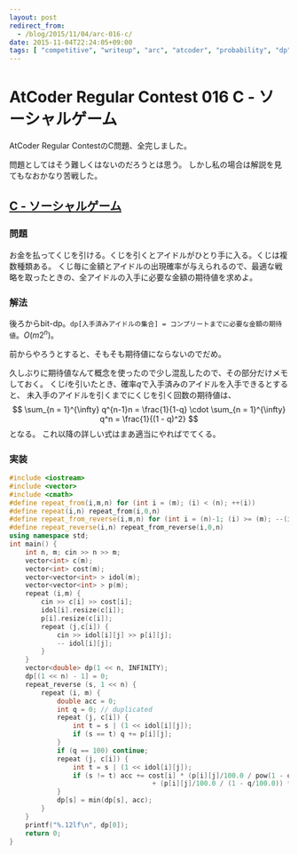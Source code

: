 ```yaml
---
layout: post
redirect_from:
  - /blog/2015/11/04/arc-016-c/
date: 2015-11-04T22:24:05+09:00
tags: [ "competitive", "writeup", "arc", "atcoder", "probability", "dp", "bit-dp" ]
---
```


# AtCoder Regular Contest 016 C - ソーシャルゲーム

AtCoder Regular ContestのC問題、全完しました。

問題としてはそう難しくはないのだろうとは思う。
しかし私の場合は解説を見てもなおかなり苦戦した。

<!-- more -->

## [C - ソーシャルゲーム](https://beta.atcoder.jp/contests/arc016/tasks/arc016_3)

### 問題

お金を払ってくじを引ける。くじを引くとアイドルがひとり手に入る。くじは複数種類ある。
くじ毎に金額とアイドルの出現確率が与えられるので、最適な戦略を取ったときの、全アイドルの入手に必要な金額の期待値を求めよ。

### 解法

後ろからbit-dp。`dp[入手済みアイドルの集合] = コンプリートまでに必要な金額の期待値`。$O(m2^n)$。


前からやろうとすると、そもそも期待値にならないのでだめ。

久しぶりに期待値なんて概念を使ったので少し混乱したので、その部分だけメモしておく。
くじ$i$を引いたとき、確率$q$で入手済みのアイドルを入手できるとすると、
未入手のアイドルを引くまでにくじを引く回数の期待値は、
$$ \sum_{n = 1}^{\infty} q^{n-1}n = \frac{1}{1-q} \cdot \sum_{n = 1}^{\infty} q^n = \frac{1}{(1 - q)^2} $$となる。
これ以降の詳しい式はまあ適当にやればでてくる。


### 実装

``` c++
#include <iostream>
#include <vector>
#include <cmath>
#define repeat_from(i,m,n) for (int i = (m); (i) < (n); ++(i))
#define repeat(i,n) repeat_from(i,0,n)
#define repeat_from_reverse(i,m,n) for (int i = (n)-1; (i) >= (m); --(i))
#define repeat_reverse(i,n) repeat_from_reverse(i,0,n)
using namespace std;
int main() {
    int n, m; cin >> n >> m;
    vector<int> c(m);
    vector<int> cost(m);
    vector<vector<int> > idol(m);
    vector<vector<int> > p(m);
    repeat (i,m) {
        cin >> c[i] >> cost[i];
        idol[i].resize(c[i]);
        p[i].resize(c[i]);
        repeat (j,c[i]) {
            cin >> idol[i][j] >> p[i][j];
            -- idol[i][j];
        }
    }
    vector<double> dp(1 << n, INFINITY);
    dp[(1 << n) - 1] = 0;
    repeat_reverse (s, 1 << n) {
        repeat (i, m) {
            double acc = 0;
            int q = 0; // duplicated
            repeat (j, c[i]) {
                int t = s | (1 << idol[i][j]);
                if (s == t) q += p[i][j];
            }
            if (q == 100) continue;
            repeat (j, c[i]) {
                int t = s | (1 << idol[i][j]);
                if (s != t) acc += cost[i] * (p[i][j]/100.0 / pow(1 - q/100.0, 2))
                                    + (p[i][j]/100.0 / (1 - q/100.0)) * dp[t];
            }
            dp[s] = min(dp[s], acc);
        }
    }
    printf("%.12lf\n", dp[0]);
    return 0;
}
```
